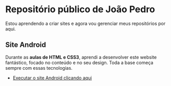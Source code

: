 # Repositório público de João Pedro

Estou aprendendo a criar sites e agora vou gerenciar meus repositórios por aqui.

<h2>Site Android</h2>
Durante as <strong>aulas de HTML e CSS3</strong>, aprendi a desenvolver este website fantástico, focado no conteúdo e no seu design. Toda a base começa sempre com essas tecnologias.
<br>
<ul>
<li><a href="https://jpdev98.github.io/projeto-android/#" target="_blank">Executar o site Android clicando aqui</a></li>
</ul>